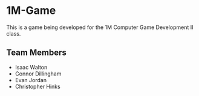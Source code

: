 # 1M-Game
This is a game being developed for the 1M Computer Game Development II class.

## Team Members
- Isaac Walton
- Connor Dillingham
- Evan Jordan
- Christopher Hinks

